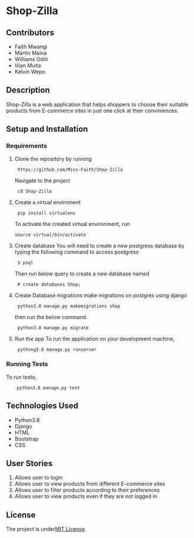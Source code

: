 # Shop-Zilla


## Contributors
* Faith Mwangi
* Martin Maina
* Williams Oditi
* lilian Muita
* Kelvin Wepo


## Description
Shop-Zilla is a web application that  helps shoppers to choose their suitable products from E-commerce sites in just one click at their conviniences.


## Setup and Installation
### Requirements
1. Clone the repository by running

        https://github.com/Miss-Faith/Shop-Zilla
    Navigate to the project

        cd Shop-Zilla
 2. Create a virtual enviroment

         pip install virtualenv 

    To activate the created virtual environment, run

        source virtual/bin/activate
3. Create database
    You will need to create a new postgress database by typing the following command to access postgress

        $ psql

    Then run below query to create a new database named 

        # create databases Shop;
5. Create Database migrations
    make migrations on postgres using django

        python3.8 manage.py makemigrations shop
    then run the below command.

        python3.8 manage.py migrate

6. Run the app
    To run the application on your development machine,

        pythong3.8 manage.py runserver
### Running Tests
To run tests;

        python3.8 manage.py test


## Technologies Used
* Python3.8
* Django
* HTML
* Bootstrap
* CSS

## User Stories
1. Allows user to login
2. Allows user to view products from different E-commerce sites
3. Allows user to filter products according to their preferences
4. Allows user to view products even if they are not logged in


## License
The project is under[MIT License](LICENSE).